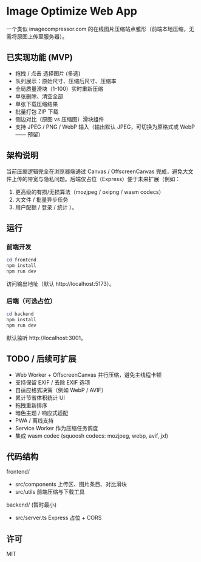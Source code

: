 # Image Optimize Web App

一个类似 imagecompressor.com 的在线图片压缩站点雏形（前端本地压缩，无需将原图上传至服务器）。

## 已实现功能 (MVP)

- 拖拽 / 点击 选择图片 (多选)
- 队列展示：原始尺寸、压缩后尺寸、压缩率
- 全局质量滑块（1-100）实时重新压缩
- 单张删除、清空全部
- 单张下载压缩结果
- 批量打包 ZIP 下载
- 侧边对比（原图 vs 压缩图）滑块组件
- 支持 JPEG / PNG / WebP 输入（输出默认 JPEG，可切换为原格式或 WebP —— 预留）

## 架构说明

当前压缩逻辑完全在浏览器端通过 Canvas / OffscreenCanvas 完成，避免大文件上传的带宽与隐私问题。后端仅占位（Express）便于未来扩展（例如：
1. 更高级的有损/无损算法（mozjpeg / oxipng / wasm codecs）
2. 大文件 / 批量异步任务
3. 用户配额 / 登录 / 统计
）。

## 运行

### 前端开发
```powershell
cd frontend
npm install
npm run dev
```
访问输出地址（默认 http://localhost:5173）。

### 后端（可选占位）
```powershell
cd backend
npm install
npm run dev
```
默认监听 http://localhost:3001。

## TODO / 后续可扩展

- Web Worker + OffscreenCanvas 并行压缩，避免主线程卡顿
- 支持保留 EXIF / 去除 EXIF 选项
- 自适应格式决策（例如 WebP / AVIF）
- 累计节省体积统计 UI
- 拖拽重新排序
- 暗色主题 / 响应式适配
- PWA / 离线支持
- Service Worker 作为压缩任务调度
- 集成 wasm codec (squoosh codecs: mozjpeg, webp, avif, jxl)

## 代码结构

frontend/
- src/components 上传区、图片条目、对比滑块
- src/utils 前端压缩与下载工具

backend/ (暂时最小)
- src/server.ts Express 占位 + CORS

## 许可

MIT

